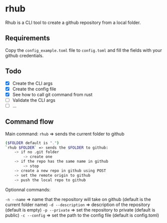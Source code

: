 # rhub

Rhub is a CLI tool to create a github repository from a local folder.


## Requirements

Copy the `config_example.toml` file to `config.toml` and fill the fields with your github credentials.


## Todo

- [x] Create the CLI args
- [x] Create the config file
- [x] See how to call git command from rust
- [ ] Validate the CLI args
- [ ] ... 

## Command flow

Main command: `rhub` => sends the current folder to github

```bash
($FOLDER default is ".")
`rhub $FOLDER` => sends the $FOLDER to github:
    -> if no .git folder
        -> create one
    -> if the repo has the same name in github
        -> stop
    -> create a new repo in github using POST
    -> set the remote origin to github 
    -> push the local repo to github
```


Optionnal commands:

`-n --name` => name that the repository will take on github (default is the current folder name)
`-d --description` => description of the repository (default is empty)
`-p --private` => set the repository to private (default is public)
`-c --config` => set the path to the config file (default is config.toml)
